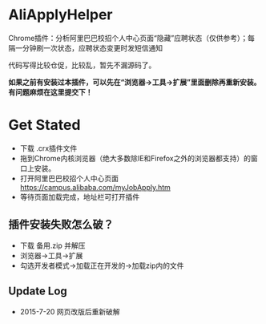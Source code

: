 # AliApplyHelper
Chrome插件：分析阿里巴巴校招个人中心页面“隐藏”应聘状态（仅供参考）；每隔一分钟刷一次状态，应聘状态变更时发短信通知

代码写得比较仓促，比较乱，暂先不漏源码了。

**如果之前有安装过本插件，可以先在“浏览器->工具->扩展”里面删除再重新安装。有问题麻烦在这里提交下！**

# Get Stated
- 下载 .crx插件文件
- 拖到Chrome内核浏览器（绝大多数除IE和Firefox之外的浏览器都支持）的窗口上安装。
- 打开阿里巴巴校招个人中心页面 https://campus.alibaba.com/myJobApply.htm
- 等待页面加载完成，地址栏可打开插件

## 插件安装失败怎么破？
- 下载 备用.zip 并解压
- 浏览器->工具->扩展
- 勾选开发者模式->加载正在开发的->加载zip内的文件

## Update Log
- 2015-7-20 网页改版后重新破解
